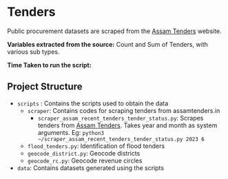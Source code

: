 # Tenders
Public procurement datasets are scraped from the [Assam Tenders](https://assamtenders.gov.in/nicgep/app) website.

**Variables extracted from the source:** Count and Sum of Tenders, with various sub types.

**Time Taken to run the script:** 

## Project Structure
- `scripts` : Contains the scripts used to obtain the data
    - `scraper`: Contains codes for scraping tenders from assamtenders.in
        - `scraper_assam_recent_tenders_tender_status.py`: Scrapes tenders from [Assam Tenders](https://assamtenders.gov.in/nicgep/app). Takes year and month as system arguments. Eg: `python3 ~/scraper_assam_recent_tenders_tender_status.py 2023 6`
    - `flood_tenders.py`: Identification of flood tenders
    - `geocode_district.py`: Geocode districts
    - `geocode_rc.py`: Geocode revenue circles
- `data`: Contains datasets generated using the scripts